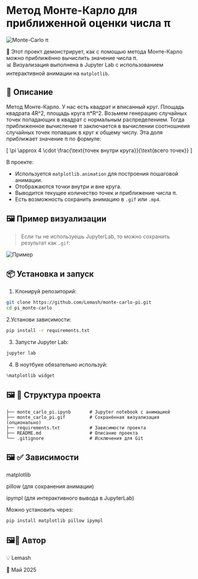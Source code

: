 # Метод Монте-Карло для приближенной оценки числа π

![Monte-Carlo π](https://github.com/user-attachments/assets/308f664c-f930-4de3-bbff-5fb673938433)


🔢 Этот проект демонстрирует, как с помощью метода Монте-Карло можно приближённо вычислить значение числа π.  
📊 Визуализация выполнена в Jupyter Lab с использованием интерактивной анимации на `matplotlib`.

## 🚀 Описание

Метод Монте-Карло. У нас есть квадрат и вписанный круг. Площадь квадрата 4R^2, площадь круга π*R^2. Возьмем генерацию случайных точек попадающих в квадрат с нормальным распределением. Тогда приближенное вычисление π заключается в вычислении соотношнеия случайных точек попавшик в круг к общему числу. Эта доля приближает значение π по формуле:

\[
\pi \approx 4 \cdot \frac{\text{точек внутри круга}}{\text{всего точек}}
\]

В проекте:

- Используется `matplotlib.animation` для построения пошаговой анимации.
- Отображаются точки внутри и вне круга.
- Выводится текущее количество точек и приближение числа π.
- Есть возможность сохранить анимацию в `.gif` или `.mp4`.

## 🖼 Пример визуализации

> Если ты не используешь JupyterLab, то можно сохранить результат как `.gif`:

![Пример](pi_monte-carlo.gif)

## 📦 Установка и запуск

1. Клонируй репозиторий:

```bash
git clone https://github.com/Lemash/monte-carlo-pi.git
cd pi_monte-carlo
```

2.Установи зависимости:

```bash
pip install -r requirements.txt
```

3. Запусти Jupyter Lab:

```bash
jupyter lab
```

4. В ноутбуке обязательно используй:

```python
%matplotlib widget
```


## 🖼 📁 Структура проекта

```monte-carlo-pi/
├── monte_carlo_pi.ipynb       # Jupyter notebook с анимацией
├── monte_carlo_pi.gif         # Сохранённая визуализация (опционально)
├── requirements.txt           # Зависимости проекта
├── README.md                  # Описание проекта
└── .gitignore                 # Исключения для Git
```

## 🖼 ✅ Зависимости
matplotlib

pillow (для сохранения анимации)

ipympl (для интерактивного вывода в JupyterLab)

Можно установить через:

```bash
pip install matplotlib pillow ipympl
```


## 🖼🧠 Автор
💡 Lemash

📅 Май 2025
